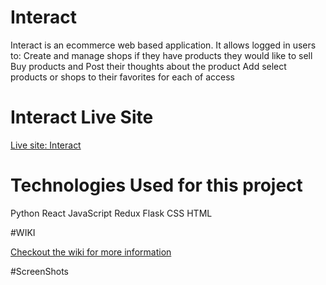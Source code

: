 # Interact

Interact is an ecommerce web based application. It allows logged in users to:
Create and manage shops if they have products they would like to sell
Buy products and Post their thoughts about the product
Add select products or shops to their favorites for each of access

# Interact Live Site

[Live site: Interact](https://interact-rntr.onrender.com)

# Technologies Used for this project

Python
React
JavaScript
Redux
Flask
CSS
HTML

#WIKI

[Checkout the wiki for more information](https://github.com/Kourani/capstone/wiki)



#ScreenShots 

